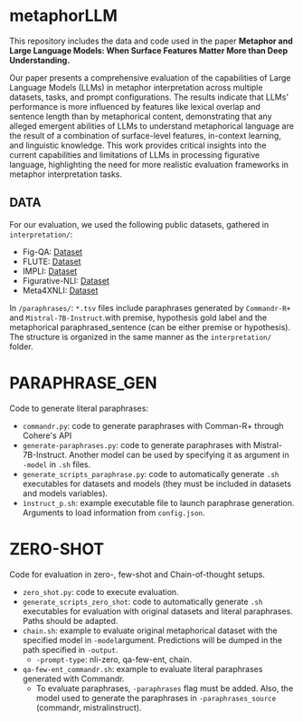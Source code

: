 # metaphorLLM

This repository includes the data and code used in the paper **Metaphor and Large Language Models: When Surface Features Matter More than Deep Understanding.**

Our paper presents a comprehensive evaluation of the capabilities of Large Language Models (LLMs) in metaphor interpretation across multiple datasets, tasks, and prompt configurations. The results indicate that LLMs' performance is more influenced by features like lexical overlap and sentence length than by metaphorical content, demonstrating that any alleged emergent abilities of LLMs to understand metaphorical language are the result of a combination of surface-level features, in-context learning, and linguistic knowledge. This work provides critical insights into the current capabilities and limitations of LLMs in processing figurative language, highlighting the need for more realistic evaluation frameworks in metaphor interpretation tasks.

## DATA
For our evaluation, we used the following public datasets, gathered in `interpretation/`:
- Fig-QA: [Dataset](https://github.com/nightingal3/fig-qa)
- FLUTE: [Dataset](https://github.com/tuhinjubcse/model-in-the-loop-fig-lang)
- IMPLI: [Dataset](https://github.com/UKPLab/acl2022-impli)
- Figurative-NLI: [Dataset](https://github.com/tuhinjubcse/Figurative-NLI)
- Meta4XNLI: [Dataset](https://huggingface.co/datasets/HiTZ/meta4xnli)

In `/paraphrases/`:
`*.tsv` files include paraphrases generated by `Commandr-R+` and `Mistral-7B-Instruct`.with premise, hypothesis gold label and the metaphorical paraphrased_sentence (can be either premise or hypothesis).
The structure is organized in the same manner as the `interpretation/` folder. 


# PARAPHRASE_GEN

Code to generate literal paraphrases:
- `commandr.py`: code to generate paraphrases with Comman-R+ through Cohere's API
- `generate-paraphrases.py`: code to generate paraphrases with Mistral-7B-Instruct. Another model can  be used by specifying it as argument in `-model` in `.sh` files.
- `generate_scripts_paraphrase.py`: code to automatically generate `.sh` executables for datasets and models (they must be included in datasets and models variables).
- `ìnstruct_p.sh`: example executable file to launch paraphrase generation. Arguments to load information from `config.json`.
  
# ZERO-SHOT
Code for evaluation in zero-, few-shot and Chain-of-thought setups.
- `zero_shot.py`: code to execute evaluation.
- `generate_scripts_zero_shot`: code to automatically generate `.sh` executables for evaluation with original datasets and literal paraphrases. Paths should be adapted.
- `chain.sh`: example to evaluate original metaphorical dataset with the specified model in `-model`argument. Predictions will be dumped in the path specified in `-output`.
  - `-prompt-type`: nli-zero, qa-few-ent, chain.
- `qa-few-ent_commandr.sh`: example to evaluate literal paraphrases generated with Commandr.
  - To evaluate paraphrases, `-paraphrases` flag must be added. Also, the model used to generate the paraphrases in `-paraphrases_source` (commandr, mistralinstruct). 
